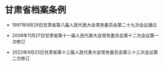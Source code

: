 # 甘肃省档案条例

- 1997年9月29日甘肃省第八届人民代表大会常务委员会第二十九次会议通过

- 2009年11月27日甘肃省第十一届人民代表大会常务委员会第十二次会议第一次修订

- 2022年9月23日甘肃省第十三届人民代表大会常务委员会第三十三次会议第二次修订

<!-- INFO END -->
